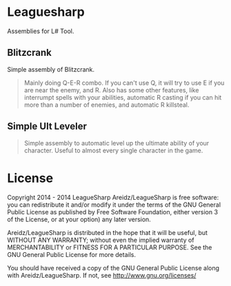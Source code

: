 Leaguesharp
=========

Assemblies for L# Tool.

Blitzcrank
--

Simple assembly of Blitzcrank. 

> Mainly doing Q-E-R combo. If you can't use Q, it will try to use E if you are near the enemy, and R. Also has some other features, like interrumpt spells with your abilities, automatic R casting if you can hit more than a number of enemies, and automatic R killsteal.

Simple Ult Leveler
----

> Simple assembly to automatic level up the ultimate ability of your character. Useful to almost every single character in the game.


License
=================

Copyright 2014 - 2014 LeagueSharp
Areidz/LeagueSharp is free software: you can redistribute it and/or modify
it under the terms of the GNU General Public License as published by
Free Software Foundation, either version 3 of the License, or
at your option) any later version.

Areidz/LeagueSharp is distributed in the hope that it will be useful,
but WITHOUT ANY WARRANTY; without even the implied warranty of
MERCHANTABILITY or FITNESS FOR A PARTICULAR PURPOSE. See the
GNU General Public License for more details.

You should have received a copy of the GNU General Public License
along with Areidz/LeagueSharp. If not, see http://www.gnu.org/licenses/
